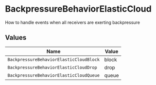 # BackpressureBehaviorElasticCloud

How to handle events when all receivers are exerting backpressure


## Values

| Name                                    | Value                                   |
| --------------------------------------- | --------------------------------------- |
| `BackpressureBehaviorElasticCloudBlock` | block                                   |
| `BackpressureBehaviorElasticCloudDrop`  | drop                                    |
| `BackpressureBehaviorElasticCloudQueue` | queue                                   |